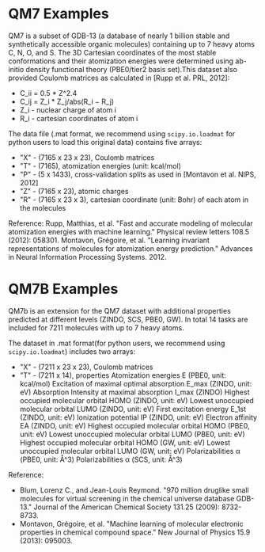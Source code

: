 # QM7 Examples

QM7 is a subset of GDB-13 (a database of nearly 1 billion
stable and synthetically accessible organic molecules)
containing up to 7 heavy atoms C, N, O, and S. The 3D
Cartesian coordinates of the most stable conformations and
their atomization energies were determined using ab-initio
density functional theory (PBE0/tier2 basis set).This dataset
also provided Coulomb matrices as calculated in [Rupp et al.
PRL, 2012]:

- C_ii = 0.5 * Z^2.4
- C_ij = Z_i * Z_j/abs(R_i − R_j)
- Z_i - nuclear charge of atom i
- R_i - cartesian coordinates of atom i

The data file (.mat format, we recommend using `scipy.io.loadmat` for python users to load this original data) contains five arrays:
- "X" - (7165 x 23 x 23), Coulomb matrices
- "T" - (7165), atomization energies (unit: kcal/mol)
- "P" - (5 x 1433), cross-validation splits as used in [Montavon et al. NIPS, 2012]
- "Z" - (7165 x 23), atomic charges
- "R" - (7165 x 23 x 3), cartesian coordinate (unit: Bohr) of each atom in the molecules

Reference:
Rupp, Matthias, et al. "Fast and accurate modeling of molecular atomization energies with machine learning." Physical review letters 108.5 (2012): 058301.
Montavon, Grégoire, et al. "Learning invariant representations of molecules for atomization energy prediction." Advances in Neural Information Processing Systems. 2012.

# QM7B Examples

QM7b is an extension for the QM7 dataset with additional
properties predicted at different levels (ZINDO, SCS, PBE0, GW).
In total 14 tasks are included for 7211 molecules with up to 7
heavy atoms.

The dataset in .mat format(for python users, we recommend using `scipy.io.loadmat`) includes two arrays:
- "X" - (7211 x 23 x 23), Coulomb matrices
- "T" - (7211 x 14), properties
	Atomization energies E (PBE0, unit: kcal/mol)
	Excitation of maximal optimal absorption E_max (ZINDO, unit: eV)
	Absorption Intensity at maximal absorption I_max (ZINDO)
	Highest occupied molecular orbital HOMO (ZINDO, unit: eV)
	Lowest unoccupied molecular orbital LUMO (ZINDO, unit: eV)
	First excitation energy E_1st (ZINDO, unit: eV)
	Ionization potential IP (ZINDO, unit: eV)
	Electron affinity EA (ZINDO, unit: eV)
	Highest occupied molecular orbital HOMO (PBE0, unit: eV)
	Lowest unoccupied molecular orbital LUMO (PBE0, unit: eV)
	Highest occupied molecular orbital HOMO (GW, unit: eV)
	Lowest unoccupied molecular orbital LUMO (GW, unit: eV)
	Polarizabilities α (PBE0, unit: Å^3)
	Polarizabilities α (SCS, unit: Å^3)

Reference:
- Blum, Lorenz C., and Jean-Louis Reymond. "970 million druglike small molecules for virtual screening in the chemical universe database GDB-13." Journal of the American Chemical Society 131.25 (2009): 8732-8733.
- Montavon, Grégoire, et al. "Machine learning of molecular electronic properties in chemical compound space." New Journal of Physics 15.9 (2013): 095003.
